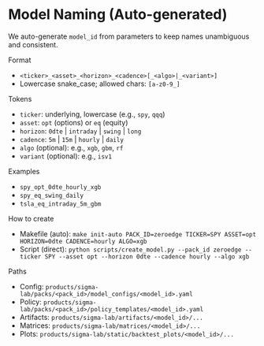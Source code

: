 # Model Naming (Auto-generated)

We auto-generate `model_id` from parameters to keep names unambiguous and consistent.

Format
- `<ticker>_<asset>_<horizon>_<cadence>[_<algo>|_<variant>]`
- Lowercase snake_case; allowed chars: `[a-z0-9_]`

Tokens
- `ticker`: underlying, lowercase (e.g., `spy`, `qqq`)
- `asset`: `opt` (options) or `eq` (equity)
- `horizon`: `0dte` | `intraday` | `swing` | `long`
- `cadence`: `5m` | `15m` | `hourly` | `daily`
- `algo` (optional): e.g., `xgb`, `gbm`, `rf`
- `variant` (optional): e.g., `isv1`

Examples
- `spy_opt_0dte_hourly_xgb`
- `spy_eq_swing_daily`
- `tsla_eq_intraday_5m_gbm`

How to create
- Makefile (auto):
  `make init-auto PACK_ID=zeroedge TICKER=SPY ASSET=opt HORIZON=0dte CADENCE=hourly ALGO=xgb`
- Script (direct):
  `python scripts/create_model.py --pack_id zeroedge --ticker SPY --asset opt --horizon 0dte --cadence hourly --algo xgb`

Paths
- Config: `products/sigma-lab/packs/<pack_id>/model_configs/<model_id>.yaml`
- Policy: `products/sigma-lab/packs/<pack_id>/policy_templates/<model_id>.yaml`
- Artifacts: `products/sigma-lab/artifacts/<model_id>/...`
- Matrices: `products/sigma-lab/matrices/<model_id>/...`
- Plots: `products/sigma-lab/static/backtest_plots/<model_id>/...`
